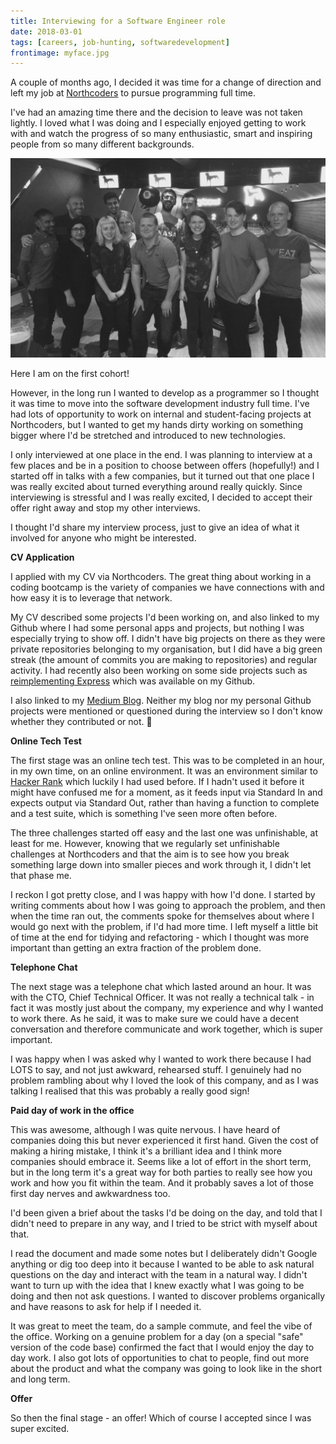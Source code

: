 ```yaml
---
title: Interviewing for a Software Engineer role
date: 2018-03-01
tags: [careers, job-hunting, softwaredevelopment]
frontimage: myface.jpg
---
```


A couple of months ago, I decided it was time for a change of direction and left my job at [Northcoders](https://northcoders.com/) to pursue programming full time.

I've had an amazing time there and the decision to leave was not taken lightly. I loved what I was doing and I especially enjoyed getting to work with and watch the progress of so many enthusiastic, smart and inspiring people from so many different backgrounds. 

![cohort1](cohort1.jpg)

Here I am on the first cohort!

However, in the long run I wanted to develop as a programmer so I thought it was time to move into the software development industry full time. I've had lots of opportunity to work on internal and student-facing projects at Northcoders, but I wanted to get my hands dirty working on something bigger where I'd be stretched and introduced to new technologies.

I only interviewed at one place in the end. I was planning to interview at a few places and be in a position to choose between offers (hopefully!) and I started off in talks with a few companies, but it turned out that one place I was really excited about turned everything around really quickly. Since interviewing is stressful and I was really excited, I decided to accept their offer right away and stop my other interviews.

I thought I'd share my interview process, just to give an idea of what it involved for anyone who might be interested.

**CV Application**

I applied with my CV via Northcoders. The great thing about working in a coding bootcamp is the variety of companies we have connections with and how easy it is to leverage that network.

My CV described some projects I'd been working on, and also linked to my Github where I had some personal apps and projects, but nothing I was especially trying to show off. I didn't have big projects on there as they were private repositories belonging to my organisation, but I did have a big green streak (the amount of commits you are making to repositories) and regular activity. I had recently also been working on some side projects such as <a href='https://github.com/harrietty/hexpress' target='_blank'>reimplementing Express</a> which was available on my Github.

I also linked to my [Medium Blog](https://medium.com/@harrietty). Neither my blog nor my personal Github projects were mentioned or questioned during the interview so I don't know whether they contributed or not. 🤷

**Online Tech Test**

The first stage was an online tech test. This was to be completed in an hour, in my own time, on an online environment. It was an environment similar to [Hacker Rank](https://www.hackerrank.com) which luckily I had used before. If I hadn't used it before it might have confused me for a moment, as it feeds input via Standard In and expects output via Standard Out, rather than having a function to complete and a test suite, which is something I've seen more often before.

The three challenges started off easy and the last one was unfinishable, at least for me. However, knowing that we regularly set unfinishable challenges at Northcoders and that the aim is to see how you break something large down into smaller pieces and work through it, I didn't let that phase me.

I reckon I got pretty close, and I was happy with how I'd done. I started by writing comments about how I was going to approach the problem, and then when the time ran out, the comments spoke for themselves about where I would go next with the problem, if I'd had more time. I left myself a little bit of time at the end for tidying and refactoring - which I thought was more important than getting an extra fraction of the problem done.

**Telephone Chat**

The next stage was a telephone chat which lasted around an hour. It was with the CTO, Chief Technical Officer. It was not really a technical talk - in fact it was mostly just about the company, my experience and why I wanted to work there. As he said, it was to make sure we could have a decent conversation and therefore communicate and work together, which is super important.

I was happy when I was asked why I wanted to work there because I had LOTS to say, and not just awkward, rehearsed stuff. I genuinely had no problem rambling about why I loved the look of this company, and as I was talking I realised that this was probably a really good sign!

**Paid day of work in the office**

This was awesome, although I was quite nervous. I have heard of companies doing this but never experienced it first hand. Given the cost of making a hiring mistake, I think it's a brilliant idea and I think more companies should embrace it. Seems like a lot of effort in the short term, but in the long term it's a great way for both parties to really see how you work and how you fit within the team. And it probably saves a lot of those first day nerves and awkwardness too.

I'd been given a brief about the tasks I'd be doing on the day, and told that I didn't need to prepare in any way, and I tried to be strict with myself about that. 

I read the document and made some notes but I deliberately didn't Google anything or dig too deep into it because I wanted to be able to ask natural questions on the day and interact with the team in a natural way. I didn't want to turn up with the idea that I knew exactly what I was going to be doing and then not ask questions. I wanted to discover problems organically and have reasons to ask for help if I needed it.

It was great to meet the team, do a sample commute, and feel the vibe of the office. Working on a genuine problem for a day (on a special "safe" version of the code base) confirmed the fact that I would enjoy the day to day work. I also got lots of opportunities to chat to people, find out more about the product and what the company was going to look like in the short and long term.

**Offer**

So then the final stage - an offer! Which of course I accepted since I was super excited.

